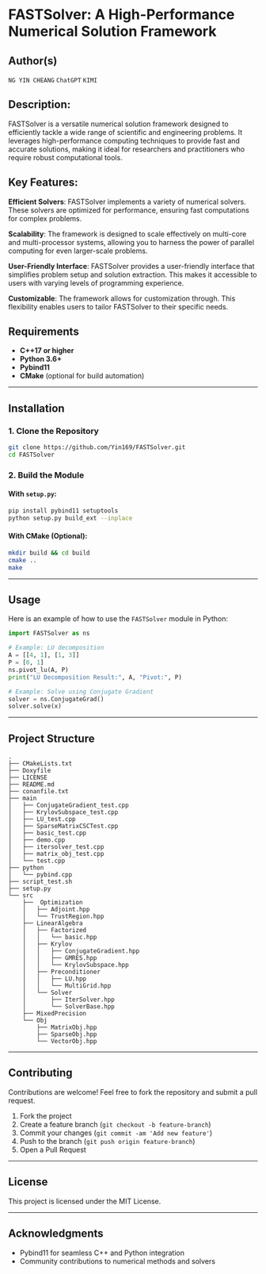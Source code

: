 # FASTSolver: A High-Performance Numerical Solution Framework

## Author(s)
`NG YIN CHEANG`
`ChatGPT`
`KIMI`

## Description:

 FASTSolver is a versatile numerical solution framework designed to efficiently tackle a wide range of scientific and engineering problems. It leverages high-performance computing techniques to provide fast and accurate solutions, making it ideal for researchers and practitioners who require robust computational tools.

## Key Features:

**Efficient Solvers**: FASTSolver implements a variety of numerical solvers. These solvers are optimized for performance, ensuring fast computations for complex problems.

**Scalability**: The framework is designed to scale effectively on multi-core and multi-processor systems, allowing you to harness the power of parallel computing for even larger-scale problems.

**User-Friendly Interface**: FASTSolver provides a user-friendly interface that simplifies problem setup and solution extraction. This makes it accessible to users with varying levels of programming experience.

**Customizable**: The framework allows for customization through. This flexibility enables users to tailor FASTSolver to their specific needs.

## Requirements

- **C++17 or higher**
- **Python 3.6+**
- **Pybind11**
- **CMake** (optional for build automation)

---

## Installation

### 1. Clone the Repository
```bash
git clone https://github.com/Yin169/FASTSolver.git
cd FASTSolver
```

### 2. Build the Module

#### With `setup.py`:
```bash
pip install pybind11 setuptools
python setup.py build_ext --inplace
```

#### With CMake (Optional):
```bash
mkdir build && cd build
cmake ..
make
```

---

## Usage

Here is an example of how to use the `FASTSolver` module in Python:

```python
import FASTSolver as ns

# Example: LU decomposition
A = [[4, 1], [1, 3]]
P = [0, 1]
ns.pivot_lu(A, P)
print("LU Decomposition Result:", A, "Pivot:", P)

# Example: Solve using Conjugate Gradient
solver = ns.ConjugateGrad()
solver.solve(x)
```

---

## Project Structure

```
.
├── CMakeLists.txt
├── Doxyfile
├── LICENSE
├── README.md
├── conanfile.txt
├── main
│   ├── ConjugateGradient_test.cpp
│   ├── KrylovSubspace_test.cpp
│   ├── LU_test.cpp
│   ├── SparseMatrixCSCTest.cpp
│   ├── basic_test.cpp
│   ├── demo.cpp
│   ├── itersolver_test.cpp
│   ├── matrix_obj_test.cpp
│   └── test.cpp
├── python
│   └── pybind.cpp
├── script_test.sh
├── setup.py
└── src
    ├──  Optimization
    │   ├── Adjoint.hpp
    │   └── TrustRegion.hpp
    ├── LinearAlgebra
    │   ├── Factorized
    │   │   └── basic.hpp
    │   ├── Krylov
    │   │   ├── ConjugateGradient.hpp
    │   │   ├── GMRES.hpp
    │   │   └── KrylovSubspace.hpp
    │   ├── Preconditioner
    │   │   ├── LU.hpp
    │   │   └── MultiGrid.hpp
    │   └── Solver
    │       ├── IterSolver.hpp
    │       └── SolverBase.hpp
    ├── MixedPrecision
    └── Obj
        ├── MatrixObj.hpp
        ├── SparseObj.hpp
        └── VectorObj.hpp
```

---

## Contributing

Contributions are welcome! Feel free to fork the repository and submit a pull request.

1. Fork the project
2. Create a feature branch (`git checkout -b feature-branch`)
3. Commit your changes (`git commit -am 'Add new feature'`)
4. Push to the branch (`git push origin feature-branch`)
5. Open a Pull Request

---

## License

This project is licensed under the MIT License.

---

## Acknowledgments

- Pybind11 for seamless C++ and Python integration
- Community contributions to numerical methods and solvers

